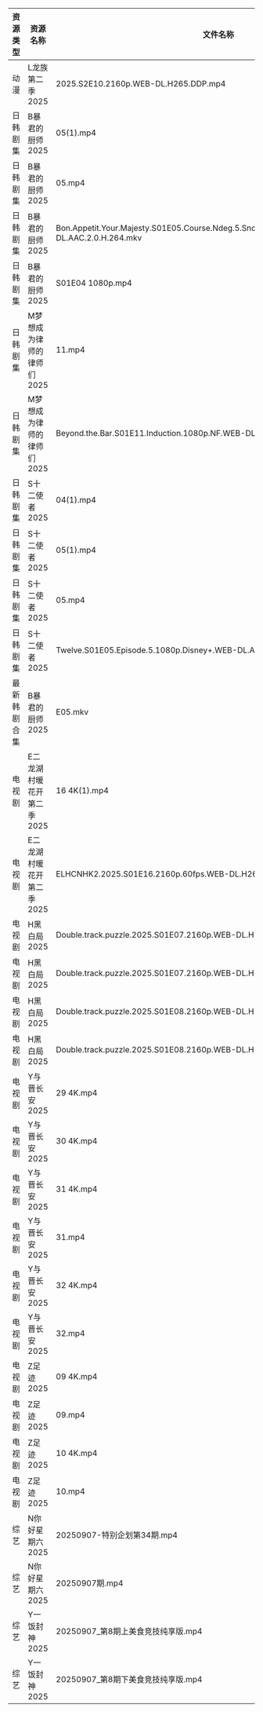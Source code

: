 | 资源类型   | 资源名称            | 文件名称                                                                                                | 分享链接                                 | 更新时间                |
| ------ | --------------- | --------------------------------------------------------------------------------------------------- | ------------------------------------ | ------------------- |
| 动漫     | L龙族第二季2025      | 2025.S2E10.2160p.WEB-DL.H265.DDP.mp4                                                                | https://pan.quark.cn/s/7820520d1f2c  | 2025-09-07 16:18:50 |
| 日韩剧集   | B暴君的厨师2025      | 05(1).mp4                                                                                           | https://pan.quark.cn/s/7f659879c212  | 2025-09-07 10:14:52 |
| 日韩剧集   | B暴君的厨师2025      | 05.mp4                                                                                              | https://pan.quark.cn/s/7f659879c212  | 2025-09-07 10:14:57 |
| 日韩剧集   | B暴君的厨师2025      | Bon.Appetit.Your.Majesty.S01E05.Course.Ndeg.5.Snowflake.Schnitzel.1080p.NF.WEB-DL.AAC.2.0.H.264.mkv | https://pan.quark.cn/s/7f659879c212  | 2025-09-07 10:14:59 |
| 日韩剧集   | B暴君的厨师2025      | S01E04 1080p.mp4                                                                                    | https://pan.quark.cn/s/7f659879c212  | 2025-09-07 10:14:49 |
| 日韩剧集   | M梦想成为律师的律师们2025 | 11.mp4                                                                                              | https://pan.quark.cn/s/d4ecaff7fa34  | 2025-09-07 10:18:38 |
| 日韩剧集   | M梦想成为律师的律师们2025 | Beyond.the.Bar.S01E11.Induction.1080p.NF.WEB-DL.AAC.2.0.H.264.mkv                                   | https://pan.quark.cn/s/d4ecaff7fa34  | 2025-09-07 10:18:44 |
| 日韩剧集   | S十二使者2025       | 04(1).mp4                                                                                           | https://pan.quark.cn/s/4167cdc7d9e6  | 2025-09-07 10:21:49 |
| 日韩剧集   | S十二使者2025       | 05(1).mp4                                                                                           | https://pan.quark.cn/s/4167cdc7d9e6  | 2025-09-07 10:21:53 |
| 日韩剧集   | S十二使者2025       | 05.mp4                                                                                              | https://pan.quark.cn/s/4167cdc7d9e6  | 2025-09-07 10:22:01 |
| 日韩剧集   | S十二使者2025       | Twelve.S01E05.Episode.5.1080p.Disney+.WEB-DL.AAC.2.0.H.264.mkv                                      | https://pan.quark.cn/s/4167cdc7d9e6  | 2025-09-07 10:21:57 |
| 最新韩剧合集 | B暴君的厨师2025      | E05.mkv                                                                                             | https://www.alipan.com/s/VeyARgABVY7 | 2025-09-07 07:59:21 |
| 电视剧    | E二龙湖村暖花开第二季2025 | 16 4K(1).mp4                                                                                        | https://www.alipan.com/s/8v2qX3dsefF | 2025-09-07 15:59:26 |
| 电视剧    | E二龙湖村暖花开第二季2025 | ELHCNHK2.2025.S01E16.2160p.60fps.WEB-DL.H265.10bit.AAC.mp4                                          | https://pan.quark.cn/s/8fd0747e49e4  | 2025-09-07 16:15:29 |
| 电视剧    | H黑白局2025        | Double.track.puzzle.2025.S01E07.2160p.WEB-DL.H265.AAC-HiveWeb.mp4                                   | https://www.alipan.com/s/8TAffJzSy3J | 2025-09-07 15:59:42 |
| 电视剧    | H黑白局2025        | Double.track.puzzle.2025.S01E07.2160p.WEB-DL.H265.AAC.mp4                                           | https://pan.quark.cn/s/18c72e14cfcd  | 2025-09-07 16:17:36 |
| 电视剧    | H黑白局2025        | Double.track.puzzle.2025.S01E08.2160p.WEB-DL.H265.AAC-HiveWeb.mp4                                   | https://www.alipan.com/s/8TAffJzSy3J | 2025-09-07 15:59:41 |
| 电视剧    | H黑白局2025        | Double.track.puzzle.2025.S01E08.2160p.WEB-DL.H265.AAC.mp4                                           | https://pan.quark.cn/s/18c72e14cfcd  | 2025-09-07 16:17:42 |
| 电视剧    | Y与晋长安2025       | 29 4K.mp4                                                                                           | https://www.alipan.com/s/aMEzRwvUo21 | 2025-09-07 08:00:15 |
| 电视剧    | Y与晋长安2025       | 30 4K.mp4                                                                                           | https://www.alipan.com/s/aMEzRwvUo21 | 2025-09-07 08:00:15 |
| 电视剧    | Y与晋长安2025       | 31 4K.mp4                                                                                           | https://www.alipan.com/s/aMEzRwvUo21 | 2025-09-07 08:00:14 |
| 电视剧    | Y与晋长安2025       | 31.mp4                                                                                              | https://www.alipan.com/s/aMEzRwvUo21 | 2025-09-07 08:00:13 |
| 电视剧    | Y与晋长安2025       | 32 4K.mp4                                                                                           | https://www.alipan.com/s/aMEzRwvUo21 | 2025-09-07 08:00:13 |
| 电视剧    | Y与晋长安2025       | 32.mp4                                                                                              | https://www.alipan.com/s/aMEzRwvUo21 | 2025-09-07 08:00:12 |
| 电视剧    | Z足迹2025         | 09 4K.mp4                                                                                           | https://www.alipan.com/s/n8xQyWpmxBd | 2025-09-07 08:00:32 |
| 电视剧    | Z足迹2025         | 09.mp4                                                                                              | https://www.alipan.com/s/n8xQyWpmxBd | 2025-09-07 08:00:32 |
| 电视剧    | Z足迹2025         | 10 4K.mp4                                                                                           | https://www.alipan.com/s/n8xQyWpmxBd | 2025-09-07 08:00:31 |
| 电视剧    | Z足迹2025         | 10.mp4                                                                                              | https://www.alipan.com/s/n8xQyWpmxBd | 2025-09-07 08:00:30 |
| 综艺     | N你好星期六2025      | 20250907-特别企划第34期.mp4                                                                               | https://www.alipan.com/s/nvuMvPrHLGa | 2025-09-07 14:00:39 |
| 综艺     | N你好星期六2025      | 20250907期.mp4                                                                                       | https://www.alipan.com/s/nvuMvPrHLGa | 2025-09-07 14:00:38 |
| 综艺     | Y一饭封神2025       | 20250907_第8期上美食竞技纯享版.mp4                                                                            | https://www.alipan.com/s/w4Qpfj6YdVw | 2025-09-07 16:01:03 |
| 综艺     | Y一饭封神2025       | 20250907_第8期下美食竞技纯享版.mp4                                                                            | https://www.alipan.com/s/w4Qpfj6YdVw | 2025-09-07 16:01:03 |
